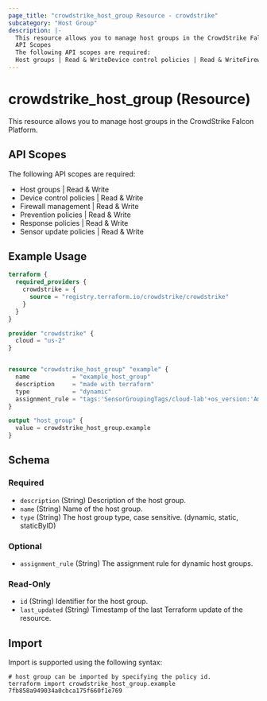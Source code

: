 ```yaml
---
page_title: "crowdstrike_host_group Resource - crowdstrike"
subcategory: "Host Group"
description: |-
  This resource allows you to manage host groups in the CrowdStrike Falcon Platform.
  API Scopes
  The following API scopes are required:
  Host groups | Read & WriteDevice control policies | Read & WriteFirewall management | Read & WritePrevention policies | Read & WriteResponse policies | Read & WriteSensor update policies | Read & Write
---
```


# crowdstrike_host_group (Resource)

This resource allows you to manage host groups in the CrowdStrike Falcon Platform.

## API Scopes

The following API scopes are required:

- Host groups | Read & Write
- Device control policies | Read & Write
- Firewall management | Read & Write
- Prevention policies | Read & Write
- Response policies | Read & Write
- Sensor update policies | Read & Write


## Example Usage

```terraform
terraform {
  required_providers {
    crowdstrike = {
      source = "registry.terraform.io/crowdstrike/crowdstrike"
    }
  }
}

provider "crowdstrike" {
  cloud = "us-2"
}


resource "crowdstrike_host_group" "example" {
  name            = "example_host_group"
  description     = "made with terraform"
  type            = "dynamic"
  assignment_rule = "tags:'SensorGroupingTags/cloud-lab'+os_version:'Amazon Linux 2'"
}

output "host_group" {
  value = crowdstrike_host_group.example
}
```

<!-- schema generated by tfplugindocs -->
## Schema

### Required

- `description` (String) Description of the host group.
- `name` (String) Name of the host group.
- `type` (String) The host group type, case sensitive. (dynamic, static, staticByID)

### Optional

- `assignment_rule` (String) The assignment rule for dynamic host groups.

### Read-Only

- `id` (String) Identifier for the host group.
- `last_updated` (String) Timestamp of the last Terraform update of the resource.

## Import

Import is supported using the following syntax:

```shell
# host group can be imported by specifying the policy id.
terraform import crowdstrike_host_group.example 7fb858a949034a0cbca175f660f1e769
```
